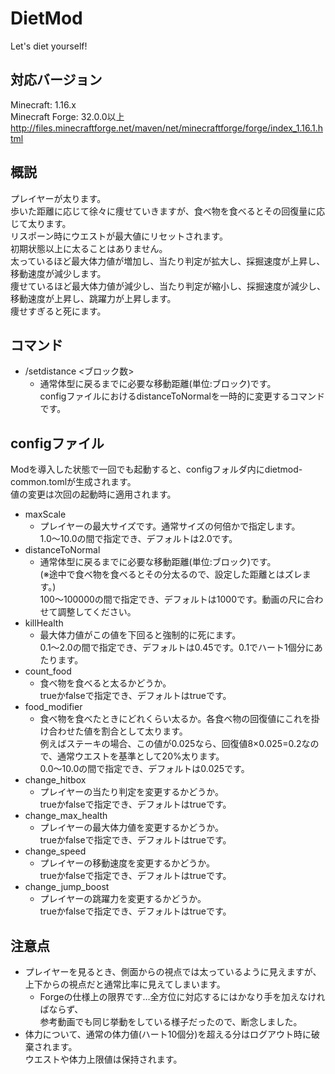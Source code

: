 # DietMod
Let's diet yourself!

## 対応バージョン
Minecraft: 1.16.x<br>
Minecraft Forge: 32.0.0以上<br>
http://files.minecraftforge.net/maven/net/minecraftforge/forge/index_1.16.1.html

## 概説
プレイヤーが太ります。<br>
歩いた距離に応じて徐々に痩せていきますが、食べ物を食べるとその回復量に応じて太ります。<br>
リスポーン時にウエストが最大値にリセットされます。<br>
初期状態以上に太ることはありません。<br>
太っているほど最大体力値が増加し、当たり判定が拡大し、採掘速度が上昇し、移動速度が減少します。<br>
痩せているほど最大体力値が減少し、当たり判定が縮小し、採掘速度が減少し、移動速度が上昇し、跳躍力が上昇します。<br>
痩せすぎると死にます。

## コマンド
- /setdistance <ブロック数>
  - 通常体型に戻るまでに必要な移動距離(単位:ブロック)です。<br>
    configファイルにおけるdistanceToNormalを一時的に変更するコマンドです。

## configファイル
Modを導入した状態で一回でも起動すると、configフォルダ内にdietmod-common.tomlが生成されます。<br>
値の変更は次回の起動時に適用されます。
- maxScale
  - プレイヤーの最大サイズです。通常サイズの何倍かで指定します。<br>
    1.0〜10.0の間で指定でき、デフォルトは2.0です。
- distanceToNormal
  - 通常体型に戻るまでに必要な移動距離(単位:ブロック)です。<br>
    (※途中で食べ物を食べるとその分太るので、設定した距離とはズレます。)<br>
    100～100000の間で指定でき、デフォルトは1000です。動画の尺に合わせて調整してください。
- killHealth
  - 最大体力値がこの値を下回ると強制的に死にます。<br>
    0.1〜2.0の間で指定でき、デフォルトは0.45です。0.1でハート1個分にあたります。
- count_food
  - 食べ物を食べると太るかどうか。<br>
    trueかfalseで指定でき、デフォルトはtrueです。
- food_modifier
  - 食べ物を食べたときにどれくらい太るか。各食べ物の回復値にこれを掛け合わせた値を割合として太ります。<br>
    例えばステーキの場合、この値が0.025なら、回復値8×0.025=0.2なので、通常ウエストを基準として20%太ります。<br>
    0.0〜10.0の間で指定でき、デフォルトは0.025です。
- change_hitbox
  - プレイヤーの当たり判定を変更するかどうか。<br>
    trueかfalseで指定でき、デフォルトはtrueです。
- change_max_health
  - プレイヤーの最大体力値を変更するかどうか。<br>
    trueかfalseで指定でき、デフォルトはtrueです。
- change_speed
  - プレイヤーの移動速度を変更するかどうか。<br>
    trueかfalseで指定でき、デフォルトはtrueです。
- change_jump_boost
  - プレイヤーの跳躍力を変更するかどうか。<br>
    trueかfalseで指定でき、デフォルトはtrueです。

## 注意点
- プレイヤーを見るとき、側面からの視点では太っているように見えますが、上下からの視点だと通常比率に見えてしまいます。
  - Forgeの仕様上の限界です…全方位に対応するにはかなり手を加えなければならず、<br>
    参考動画でも同じ挙動をしている様子だったので、断念しました。
- 体力について、通常の体力値(ハート10個分)を超える分はログアウト時に破棄されます。<br>
  ウエストや体力上限値は保持されます。
